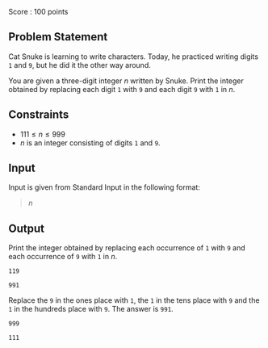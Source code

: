 Score : $100$ points

## Problem Statement

Cat Snuke is learning to write characters.
Today, he practiced writing digits `1` and `9`, but he did it the other way around.

You are given a three-digit integer $n$ written by Snuke.
Print the integer obtained by replacing each digit `1` with `9` and each digit `9` with `1` in $n$.

## Constraints

- $111 \leq n \leq 999$
- $n$ is an integer consisting of digits `1` and `9`.

## Input

Input is given from Standard Input in the following format:

> $n$

## Output

Print the integer obtained by replacing each occurrence of `1` with `9` and each occurrence of `9` with `1` in $n$.

```input1
119
```

```output1
991
```

Replace the `9` in the ones place with `1`, the `1` in the tens place with `9` and the `1` in the hundreds place with `9`. The answer is `991`.

```input2
999
```

```output2
111
```